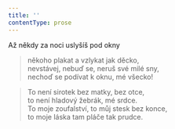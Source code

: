 ```yaml
---
title: ''
contentType: prose
---
```


Až někdy za noci uslyšíš pod okny

> někoho plakat a vzlykat jak děcko,  
> nevstávej, nebuď se, neruš své milé sny,  
> nechoď se podívat k oknu, mé všecko!

> To není sirotek bez matky, bez otce,  
> to není hladový žebrák, mé srdce.  
> To moje zoufalství, to můj stesk bez konce,  
> to moje láska tam pláče tak prudce.
